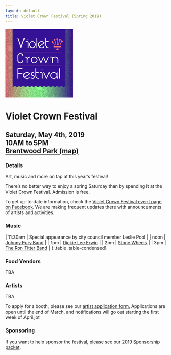 ```yaml
---
layout: default
title: Violet Crown Festival (Spring 2019)
---
```

<div class="container">
	<div class="row">
		<div class="col-md-2"><img src="img/VCF_2019_logo_graphic_3x3.jpg" class="img-responsive"></div>
		<div class="col-md-6">
			<h1>Violet Crown Festival</h1>
			<h2>
				Saturday, May 4th, 2019 <br>
				10AM to 5PM <br>
				<a href="https://goo.gl/maps/DuTPTEMibVL2">Brentwood Park (map)</a>
			</h2>
		</div>
	</div>
</div>

### Details

Art, music and more on tap at this year’s festival!

There’s no better way to enjoy a spring Saturday than by spending it at the
Violet Crown Festival. Admission is free.

To get up-to-date information, check the [Violet Crown Festival event page on Facebook](https://www.facebook.com/events/492192407976759/).
We are making frequent updates there with announcements of artists and activities.

### Music

| 11:30am | Special appearance by city council member Leslie Pool |
| noon | [Johnny Fury Band](https://www.johnnyfury.com/) |
|  1pm | [Dickie Lee Erwin](http://dickieleeerwin.com/) |
|  2pm | [Stone Wheels](https://www.facebook.com/Stone-Wheels-301271086611016/) |
|  3pm | [The Ron Titter Band](https://www.facebook.com/RonTitterBand/) |
{:.table .table-condensed}

### Food Vendors

TBA

### Artists

TBA

To apply for a booth, please see our <a href="vcf_apply.html">artist application form.</a> Applications
are open until the end of March, and notifications will go out starting the first week of April.jot

### Sponsoring

If you want to help sponsor the festival, please see our <a href="docs/VCF_SponsorPacket_2017_pig.pdf">2019 Sponsorship packet</a>.
